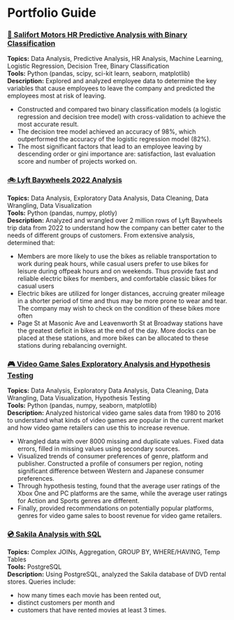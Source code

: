 # Portfolio Guide

### [💼 Salifort Motors HR Predictive Analysis with Binary Classification](https://github.com/kuehbiko/01-Portfolio-Projects/tree/main/Salifort%20Motors%20HR%20Predictive%20Analysis)
**Topics:** Data Analysis, Predictive Analysis, HR Analysis, Machine Learning, Logistic Regression, Decision Tree, Binary Classification \
**Tools:** Python (pandas, scipy, sci-kit learn, seaborn, matplotlib) \
**Description:** Explored and analyzed employee data to determine the key variables that cause employees to leave the company and predicted the employees most at risk of leaving. 
- Constructed and compared two binary classification models (a logistic regression and decision tree model) with cross-validation to achieve the most accurate result.
- The decision tree model achieved an accuracy of 98%, which outperformed the accuracy of the logistic regression model (82%).
- The most significant factors that lead to an employee leaving by descending order or gini importance are: satisfaction, last evaluation score and number of projects worked on.

### [🚲 Lyft Baywheels 2022 Analysis](https://github.com/kuehbiko/01-Portfolio-Projects/tree/main/Lyft%20Baywheels%202022%20Analysis)
**Topics:** Data Analysis, Exploratory Data Analysis, Data Cleaning, Data Wrangling, Data Visualization \
**Tools:** Python (pandas, numpy, plotly) \
**Description:** Analyzed and wrangled over 2 million rows of Lyft Baywheels trip data from 2022 to understand how the company can better cater to the needs of different groups of customers. From extensive analysis, determined that:
- Members are more likely to use the bikes as reliable transportation to work during peak hours, while casual users prefer to use bikes for leisure during offpeak hours and on weekends. Thus provide fast and reliable electric bikes for members, and comfortable classic bikes for casual users 
- Electric bikes are utilized for longer distances, accruing greater mileage in a shorter period of time and thus may be more prone to wear and tear. The company may wish to check on the condition of these bikes more often
- Page St at Masonic Ave and Leavenworth St at Broadway stations have the greatest deficit in bikes at the end of the day. More docks can be placed at these stations, and more bikes can be allocated to these stations during rebalancing overnight. 


### [🎮 Video Game Sales Exploratory Analysis and Hypothesis Testing](https://github.com/kuehbiko/01-Portfolio-Projects/tree/main/Video%20Game%20Sales%20Exploratory%20Analysis)
**Topics:** Data Analysis, Exploratory Data Analysis, Data Cleaning, Data Wrangling, Data Visualization, Hypothesis Testing \
**Tools:** Python (pandas, numpy, seaborn, matplotlib) \
**Description:** Analyzed historical video game sales data from 1980 to 2016 to understand what kinds of video games are popular in the current market and how video game retailers can use this to increase revenue. 
- Wrangled data with over 8000 missing and duplicate values. Fixed data errors, filled in missing values using secondary sources.
- Visualized trends of consumer preferences of genre, platform and publisher. Constructed a profile of consumers per region, noting significant difference between Western and Japanese consumer preferences.
- Through hypothesis testing, found that the average user ratings of the Xbox One and PC platforms are the same, while the average user ratings for Action and Sports genres are different.
- Finally, provided recommendations on potentially popular platforms, genres for video game sales to boost revenue for video game retailers.

### [💿 Sakila Analysis with SQL](https://github.com/kuehbiko/01-Portfolio-Projects/tree/main/Sakila%20PostgreSQL%20Data%20Exploration)
**Topics:** Complex JOINs, Aggregation, GROUP BY, WHERE/HAVING, Temp Tables \
**Tools:** PostgreSQL \
**Description:** Using PostgreSQL, analyzed the Sakila database of DVD rental stores. Queries include:
- how many times each movie has been rented out,
- distinct customers per month and
- customers that have rented movies at least 3 times.
